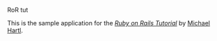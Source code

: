 RoR tut

This is the sample application for
the [*Ruby on Rails Tutorial*](http://railstutorial.org/)
by [Michael Hartl](http://michaelhartl.com/).